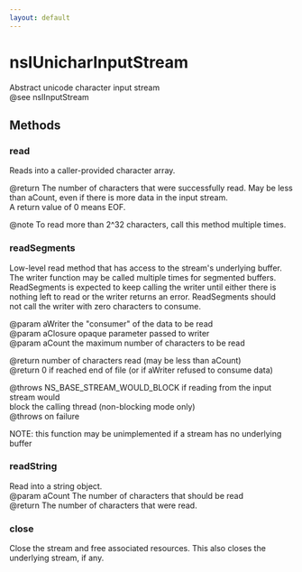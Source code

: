 ```yaml
---
layout: default
---
```


# nsIUnicharInputStream #
  
Abstract unicode character input stream  
@see nsIInputStream  
  

## Methods ##

### read ###
  
Reads into a caller-provided character array.  
  
@return The number of characters that were successfully read. May be less  
        than aCount, even if there is more data in the input stream.  
        A return value of 0 means EOF.  
  
@note To read more than 2^32 characters, call this method multiple times.  
  

### readSegments ###
  
Low-level read method that has access to the stream's underlying buffer.  
The writer function may be called multiple times for segmented buffers.  
ReadSegments is expected to keep calling the writer until either there is  
nothing left to read or the writer returns an error.  ReadSegments should  
not call the writer with zero characters to consume.  
  
@param aWriter the "consumer" of the data to be read  
@param aClosure opaque parameter passed to writer   
@param aCount the maximum number of characters to be read  
  
@return number of characters read (may be less than aCount)  
@return 0 if reached end of file (or if aWriter refused to consume data)  
  
@throws NS_BASE_STREAM_WOULD_BLOCK if reading from the input stream would  
  block the calling thread (non-blocking mode only)  
@throws <other-error> on failure  
  
NOTE: this function may be unimplemented if a stream has no underlying  
buffer  
  

### readString ###
  
Read into a string object.  
@param aCount The number of characters that should be read  
@return The number of characters that were read.  
  

### close ###
  
Close the stream and free associated resources. This also closes the  
underlying stream, if any.  
  
